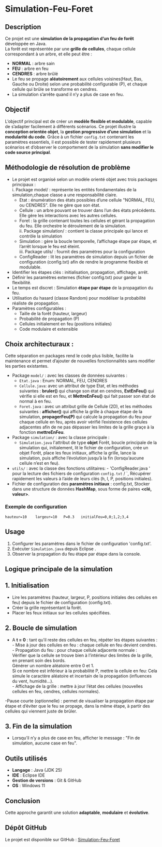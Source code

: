 # Simulation-Feu-Foret
## Description
Ce projet est une **simulation de la propagation d’un feu de forêt** développée en Java.  
La forêt est représentée par une **grille de cellules**, chaque cellule correspondant à un arbre, et elle peut être :
-  **NORMAL** : arbre sain  
- **FEU** : arbre en feu  
- **CENDRES** : arbre brûlé
- Le feu se propage **aléatoirement** aux cellules voisines(Haut, Bas, Gauche ou Droite) selon une probabilité configurable (P), et chaque cellule qui brûle se transforme en cendres.
- La simulation s’arrête quand il n’y a plus de case en feu.
## Objectif 
L’objectif principal est de créer un **modèle flexible et modulable**, capable de s’adapter facilement à différents scénarios. Ce projet illustre la **conception orientée objet**, la **gestion progressive d’une simulation** et la **modularité du code**.
Grâce à un fichier `config.txt` contenant les paramètres essentiels, il est possible de tester rapidement plusieurs scénarios et d’observer le comportement de la simulation **sans modifier le code source principal**.

## Méthodologie de résolution de problème
- Le projet est organisé selon un modèle orienté objet avec trois packages principaux : <br>
  i. Package model/ : représente les entités fondamentales de la simulation,chaque classe a une responsabilité claire. <br>
     - Etat : énumération des états possibles d’une cellule "NORMAL, FEU, ou CENDRES". Elle ne gère que son état.<br>
     - Cellule : un arbre pouvant se trouver dans l’un des états précédents. Elle gère les interactions avec les autres cellules.<br>
     -  Foret : la grille contenant toutes les cellules et gérant la propagation du feu. Elle orchestre le déroulement de la simulation.<br>
 ii. Package simulation/ : contient la classe principale qui lance et contrôle la simulation<br>
    - Simulation : gère la boucle temporelle, l’affichage étape par étape, et l’arrêt lorsque le feu est éteint.<br>
iii. Package utils/ : fournit des paramètres  pour la configuration<br>
   - ConfigReader : lit les paramètres de simulation depuis un fichier de configuration (config.txt) afin de rendre le programme flexible et modulable.<br>
- Identifier les étapes clés : initialisation, propagation, affichage, arrêt.
- Définir les paramètres externes (fichier config.txt) pour garder la flexibilité.
- Le temps est discret : Simulation **étape par étape** de la propagation du feu.
- Utilisation du hasard (classe Random) pour modéliser la probabilité réaliste de propagation.
- Paramètres configurables :  
  - Taille de la forêt (hauteur, largeur)   
  - Probabilité de propagation  (P)
  - Cellules initialement en feu  (positions initiales)
  - Code modulaire et extensible
## Choix architecturaux : 
Cette séparation en packages rend le code plus lisible, facilite la maintenance et permet d’ajouter de nouvelles fonctionnalités sans modifier les parties existantes.
- Package `model/` : avec les classes de données suivantes :
    - `Etat.java` : Enum: NORMAL, FEU, CENDRES 
    - `Cellule.java`: avec un attribut  de type Etat, et les méthodes suivantes : **bruler()** qui change son état en cendres, **EstEnFeu()** qui vérifie si elle est en feu, et **MettreEnFeu()** qui fait passer son état de normal à en feu.
    - `Foret.java` : avec un attribut grille de Cellule (2D), et les méthodes suivantes : **afficher()** qui affiche la grille à chaque étape de la simulation, **propagerFeu(P)** qui calcule la propagation du feu pour chaque cellule en feu, après avoir vérifié l’existence des cellules adjacentes afin de ne pas dépasser les limites de la grille graçe à la fonction **mettreEnFeu**.
- Package `simulation/` : avec la classe principale :
     - `Simulation.java`  l'attribut de type **objet** Forêt, boucle principale de la simulation qui, initialement, lit le fichier de configuration, crée un objet Forêt, place les feux initiaux, affiche la grille, lance la simulation, puis affiche l’évolution jusqu’à la fin (lorsqu’aucune cellule n’est en feu).
- `utils/` : avec la classe des fonctions utilitaires: 
      - 'ConfigReader.java ' pour la lecture des fichiers de configuration  `config.txt` / `, Récupérer rapidement les valeurs à l’aide de leurs clés (h, l, P, positions initiales).
- Fichier de configuration des **paramètres initiaux** : config.txt, Stocker dans une structure de données **HashMap**, sous forme de paires **<clé, valeur>**.
 ### Exemple de configuration
`
hauteur=10   
largeur=10  
P=0.3  
initialFeu=0,0;1,2;3,4  
`
## Usage
1. Configurer les paramètres dans le fichier de configuration 'config.txt'.  
2. Exécuter `Simulation.java` depuis Eclipse .  
3. Observer la propagation du feu étape par étape dans la console.

## Logique principale de la simulation
## 1. Initialisation
- Lire les paramètres (hauteur, largeur, P, positions initiales des cellules en feu) depuis le fichier de configuration          (config.txt).
- Créer la grille représentant la forêt.
- Placer les feux initiaux sur les cellules spécifiées.
## 2. Boucle de simulation
- A **t = 0** : tant qu’il reste des cellules en feu, répéter les étapes suivantes : <br>
                - Mise à jour des cellules en feu : chaque cellule en feu devient cendres.<br>
                - Propagation du feu : pour chaque cellule adjacente normale :<br>
                    Vérifier que la cellule se trouve bien à l’intérieur des limites de la grille, en prenant soin des bords.<br>
                    Générer un nombre aléatoire entre 0 et 1.<br>
                    Si ce nombre est inférieur à la probabilité P, mettre la cellule en feu: Cela simule le caractère                             aléatoire et incertain de la propagation (influences du vent, humidité…).<br>
                - Affichage de la grille : mettre à jour l’état des cellules (nouvelles cellules en feu, cendres, cellules                               normales).<br>

-Pause courte (optionnelle) : permet de visualiser la propagation étape par étape et d’éviter que le feu se propage, dans la même étape, à partir des cellules qui viennent juste de brûler.<br>

## 3. Fin de la simulation
- Lorsqu’il n’y a plus de case en feu, afficher le message : "Fin de simulation, aucune case en feu".
## Outils utilisés
- **Langage** : Java (JDK 25)  
- **IDE** : Eclipse IDE  
- **Gestion de versions** : Git & GitHub  
- **OS** : Windows 11

## Conclusion
Cette approche garantit une solution **adaptable**, **modulaire** et **évolutive**.

## Dépôt GitHub
Le projet est disponible sur GitHub : [Simulation-Feu-Foret](https://github.com/Saki98-gif/Simulation-Feu-For-t)
